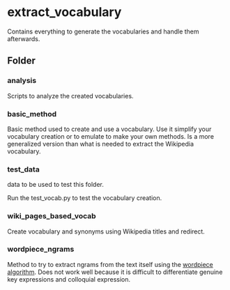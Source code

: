 # extract_vocabulary

Contains everything to generate the vocabularies and handle them afterwards.

## Folder

### analysis

Scripts to analyze the created vocabularies.

### basic_method

Basic method used to create and use a vocabulary. Use it simplify your vocabulary creation or to emulate to make your own methods. Is a more generalized version than what is needed to extract the Wikipedia vocabulary.

### test_data

data to be used to test this folder.

Run the test_vocab.py to test the vocabulary creation.

### wiki_pages_based_vocab

Create vocabulary and synonyms using Wikipedia titles and redirect.

### wordpiece_ngrams

Method to try to extract ngrams from the text itself using the [wordpiece algorithm](https://arxiv.org/abs/1609.08144v2). Does not work well because it is difficult to differentiate genuine key expressions and colloquial expression.